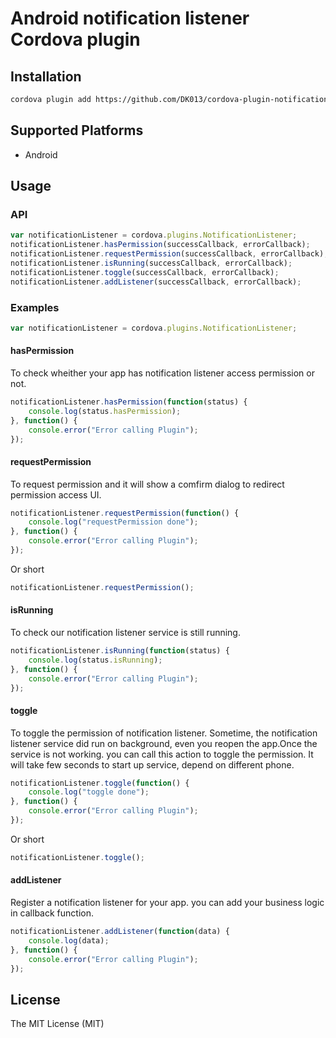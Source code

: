 Android notification listener Cordova plugin
================================

Installation
--------

```bash
cordova plugin add https://github.com/DK013/cordova-plugin-notification-listener.git
```

Supported Platforms
--------

- Android

Usage
--------

### API

```js
var notificationListener = cordova.plugins.NotificationListener;
notificationListener.hasPermission(successCallback, errorCallback);
notificationListener.requestPermission(successCallback, errorCallback);
notificationListener.isRunning(successCallback, errorCallback);
notificationListener.toggle(successCallback, errorCallback);
notificationListener.addListener(successCallback, errorCallback);
```

### Examples

```js
var notificationListener = cordova.plugins.NotificationListener;
```

#### hasPermission

To check wheither your app has notification listener access permission or not.

```js
notificationListener.hasPermission(function(status) {
    console.log(status.hasPermission);
}, function() {
    console.error("Error calling Plugin");
});
```

#### requestPermission

To request permission and it will show a comfirm dialog to redirect permission access UI.

```js
notificationListener.requestPermission(function() {
    console.log("requestPermission done");
}, function() {
    console.error("Error calling Plugin");
});
```

Or short

```js
notificationListener.requestPermission();
```

#### isRunning

To check our notification listener service is still running.

```js
notificationListener.isRunning(function(status) {
    console.log(status.isRunning);
}, function() {
    console.error("Error calling Plugin");
});
```

#### toggle

To toggle the permission of notification listener. 
Sometime, the notification listener service did run on background, even you reopen the app.Once the service is not working. you can call this action to toggle the permission. It will take few seconds to start up service, depend on different phone.

```js
notificationListener.toggle(function() {
    console.log("toggle done");
}, function() {
    console.error("Error calling Plugin");
});
```

Or short

```js
notificationListener.toggle();
```

#### addListener

Register a notification listener for your app. you can add your business logic in callback function.

```js
notificationListener.addListener(function(data) {
    console.log(data);
}, function() {
    console.error("Error calling Plugin");
});
```

License
--------
The MIT License (MIT)



